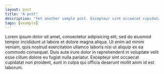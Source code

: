 ```yaml
---
layout: post
title: "A post"
description: "Yet another sample post. Excepteur sint occaecat cupidatat non proident, sunt in culpa qui officia deserunt mollit anim id est laborum."
tags: [example]
---
```


Lorem ipsum dolor sit amet, consectetur adipisicing elit, sed do eiusmod
    tempor incididunt ut labore et dolore magna aliqua. Ut enim ad minim veniam,
    quis nostrud exercitation ullamco laboris nisi ut aliquip ex ea commodo
    consequat. Duis aute irure dolor in reprehenderit in voluptate velit esse
    cillum dolore eu fugiat nulla pariatur. Excepteur sint occaecat cupidatat
    non proident, sunt in culpa qui officia deserunt mollit anim id est laborum.